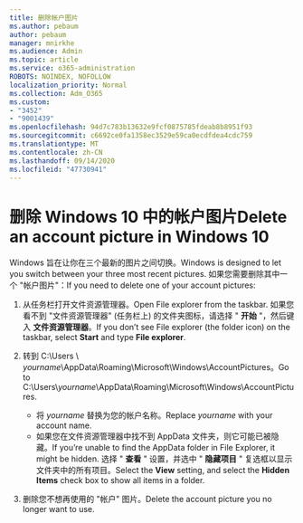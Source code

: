 ```yaml
---
title: 删除帐户图片
ms.author: pebaum
author: pebaum
manager: mnirkhe
ms.audience: Admin
ms.topic: article
ms.service: o365-administration
ROBOTS: NOINDEX, NOFOLLOW
localization_priority: Normal
ms.collection: Adm_O365
ms.custom:
- "3452"
- "9001439"
ms.openlocfilehash: 94d7c783b13632e9fcf0875785fdeab8b8951f93
ms.sourcegitcommit: c6692ce0fa1358ec3529e59ca0ecdfdea4cdc759
ms.translationtype: MT
ms.contentlocale: zh-CN
ms.lasthandoff: 09/14/2020
ms.locfileid: "47730941"
---
```

# <a name="delete-an-account-picture-in-windows-10"></a><span data-ttu-id="ee2a3-102">删除 Windows 10 中的帐户图片</span><span class="sxs-lookup"><span data-stu-id="ee2a3-102">Delete an account picture in Windows 10</span></span>

<span data-ttu-id="ee2a3-103">Windows 旨在让你在三个最新的图片之间切换。</span><span class="sxs-lookup"><span data-stu-id="ee2a3-103">Windows is designed to let you switch between your three most recent pictures.</span></span> <span data-ttu-id="ee2a3-104">如果您需要删除其中一个 "帐户图片"：</span><span class="sxs-lookup"><span data-stu-id="ee2a3-104">If you need to delete one of your account pictures:</span></span>

1. <span data-ttu-id="ee2a3-105">从任务栏打开文件资源管理器。</span><span class="sxs-lookup"><span data-stu-id="ee2a3-105">Open File explorer from the taskbar.</span></span> <span data-ttu-id="ee2a3-106">如果您看不到 "文件资源管理器" (任务栏上) 的文件夹图标，请选择 " **开始** "，然后键入 **文件资源管理器**。</span><span class="sxs-lookup"><span data-stu-id="ee2a3-106">If you don’t see File explorer (the folder icon) on the taskbar, select **Start** and type **File explorer**.</span></span>

2. <span data-ttu-id="ee2a3-107">转到 C:\Users \\ *yourname*\AppData\Roaming\Microsoft\Windows\AccountPictures。</span><span class="sxs-lookup"><span data-stu-id="ee2a3-107">Go to C:\Users\\*yourname*\AppData\Roaming\Microsoft\Windows\AccountPictures.</span></span> 
    - <span data-ttu-id="ee2a3-108">将 *yourname* 替换为您的帐户名称。</span><span class="sxs-lookup"><span data-stu-id="ee2a3-108">Replace *yourname* with your account name.</span></span>
    - <span data-ttu-id="ee2a3-109">如果您在文件资源管理器中找不到 AppData 文件夹，则它可能已被隐藏。</span><span class="sxs-lookup"><span data-stu-id="ee2a3-109">If you’re unable to find the AppData folder in File Explorer, it might be hidden.</span></span> <span data-ttu-id="ee2a3-110">选择 " **查看** " 设置，并选中 " **隐藏项目** " 复选框以显示文件夹中的所有项目。</span><span class="sxs-lookup"><span data-stu-id="ee2a3-110">Select the **View** setting, and select the **Hidden Items** check box to show all items in a folder.</span></span>

3. <span data-ttu-id="ee2a3-111">删除您不想再使用的 "帐户" 图片。</span><span class="sxs-lookup"><span data-stu-id="ee2a3-111">Delete the account picture you no longer want to use.</span></span>
 
 